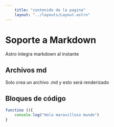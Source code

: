 ```yaml
---
    title: "contenido de la pagina"
    layout: "../layouts/Layout.astro"
---
```


# Soporte a Markdown

Astro integra markdown al instante

## Archivos md

Solo crea un archivo .md y esto será renderizado

## Bloques de código

```javascript
functino (){
    console.log("Hola maravilloso mundo")
}

```